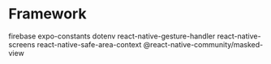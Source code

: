 # Framework

firebase
expo-constants
dotenv
react-native-gesture-handler
react-native-screens
react-native-safe-area-context
@react-native-community/masked-view

